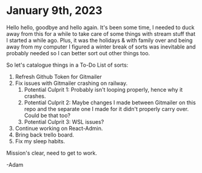 # January 9th, 2023

Hello hello, goodbye and hello again. It's been some time, I needed to duck away from this for a while to take care of some things with stream stuff that I started a while ago. Plus, it was the holidays & with family over and being away from my computer I figured a winter break of sorts was inevitable and probably needed so I can better sort out other things too.

So let's catalogue things in a To-Do List of sorts:

1. Refresh Github Token for Gitmailer
2. Fix issues with Gitmailer crashing on railway.
	1. Potential Culprit 1: Probably isn't looping properly, hence why it crashes.
	2. Potential Culprit 2: Maybe changes I made between Gitmailer on this repo and the separate one I made for it didn't properly carry over. Could be that too?
	3. Potential Culprit 3: WSL issues?
3. Continue working on React-Admin.
4. Bring back trello board.
5. Fix my sleep habits.

Mission's clear, need to get to work.

-Adam